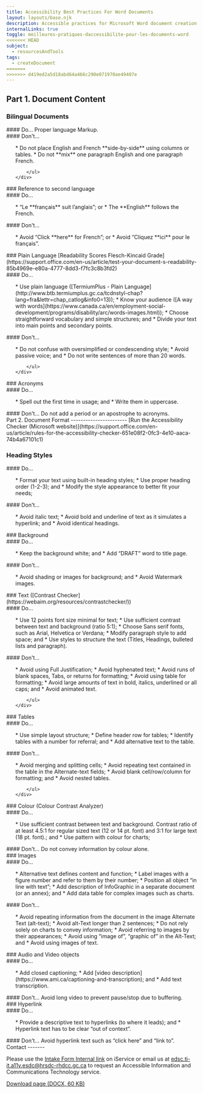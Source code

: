 ```yaml
---
title: Accessibility Best Practices For Word Documents
layout: layouts/base.njk
description: Accessible practices for Microsoft Word document creation.
internalLinks: true
toggle: meilleures-pratiques-daccessibilite-pour-les-documents-word
<<<<<<< HEAD
subject:
  - resourcesAndTools
tags:
  - createDocument
=======
>>>>>>> d419ed2a5d18abd64a466c290e071970ae49407e
---
```


## Part 1. Document Content

### Bilingual Documents

<div class="row">
    <div class="col-md-6">
#### Do...
Proper language Markup.
    </div>
    <div class="col-md-6">
#### Don't...
        <ul class="lst-spcd">
*   Do not place English and French **side-by-side** using columns or tables.
*   Do not **mix** one paragraph English and one paragraph French.

        </ul>
    </div>

</div>
### Reference to second language
<div class="row">
    <div class="col-md-6">
#### Do...
        <ul class="lst-spcd">
*   “Le **français** suit l’anglais”; or
*   The **English** follows the French.
        </ul>
    </div>
    <div class="col-md-6">
#### Don't...
        <ul class="lst-spcd">
*   Avoid “Click **here** for French”; or
*   Avoid “Cliquez **ici** pour le français”.
        </ul>
    </div>
</div>
### Plain Language
[Readability Scores Flesch-Kincaid Grade](https://support.office.com/en-us/article/test-your-document-s-readability-85b4969e-e80a-4777-8dd3-f7fc3c8b3fd2)
<div class="row">
    <div class="col-md-6">
#### Do...
        <ul class="lst-spcd">
*   Use plain language ([TermiumPlus - Plain Language](http://www.btb.termiumplus.gc.ca/tcdnstyl-chap?lang=fra&lettr=chap_catlog&info0=13));
*   Know your audience ([A way with words](https://www.canada.ca/en/employment-social-development/programs/disability/arc/words-images.html));
*   Choose straightforward vocabulary and simple structures; and
*   Divide your text into main points and secondary points.
        </ul>
    </div>
    <div class="col-md-6">
#### Don't...
        <ul class="lst-spcd">
*   Do not confuse with oversimplified or condescending style;
*   Avoid passive voice; and
*   Do not write sentences of more than 20 words.

        </ul>
    </div>

</div>
### Acronyms
<div class="row">
    <div class="col-md-6">
#### Do...
        <ul class="lst-spcd">
*   Spell out the first time in usage; and
*   Write them in uppercase.
        </ul>
    </div>
    <div class="col-md-6">
#### Don't...
Do not add a period or an apostrophe to acronyms.
    </div>
</div>
Part 2. Document Format
-----------------------
[Run the Accessibility Checker (Microsoft website)](https://support.office.com/en-us/article/rules-for-the-accessibility-checker-651e08f2-0fc3-4e10-aaca-74b4a67101c1)

### Heading Styles

<div class="row">
    <div class="col-md-6">
#### Do...
        <ul class="lst-spcd">
*   Format your text using built-in heading styles;
*   Use proper heading order (1-2-3); and
*   Modify the style appearance to better fit your needs;
        </ul>
    </div>
    <div class="col-md-6">
#### Don't...
        <ul class="lst-spcd">
*   Avoid italic text;
*   Avoid bold and underline of text as it simulates a hyperlink; and
*   Avoid identical headings.
        </ul>
    </div>
</div>
### Background
<div class="row">
    <div class="col-md-6">
#### Do...
        <ul class="lst-spcd">
*   Keep the background white; and
*   Add “DRAFT” word to title page.
        </ul>
    </div>
    <div class="col-md-6">
#### Don't...
        <ul class="lst-spcd">
*   Avoid shading or images for background; and
*   Avoid Watermark images.
        </ul>
    </div>
</div>
### Text ([Contrast Checker](https://webaim.org/resources/contrastchecker/))
<div class="row">
    <div class="col-md-6">
#### Do...
        <ul class="lst-spcd">
*   Use 12 points font size minimal for text;
*   Use sufficient contrast between text and background (ratio 5:1);
*   Choose Sans serif fonts, such as Arial, Helvetica or Verdana;
*   Modify paragraph style to add space; and
*   Use styles to structure the text (Titles, Headings, bulleted lists and paragraph).
        </ul>
    </div>
    <div class="col-md-6">
#### Don't...
        <ul class="lst-spcd">
*   Avoid using Full Justification;
*   Avoid hyphenated text;
*   Avoid runs of blank spaces, Tabs, or returns for formatting;
*   Avoid using table for formatting;
*   Avoid large amounts of text in bold, italics, underlined or all caps; and
*   Avoid animated text.

        </ul>
    </div>

</div>
### Tables
<div class="row">
    <div class="col-md-6">
#### Do...
        <ul class="lst-spcd">
*   Use simple layout structure;
*   Define header row for tables;
*   Identify tables with a number for referral; and
*   Add alternative text to the table.
        </ul>
    </div>
    <div class="col-md-6">
#### Don't...
        <ul class="lst-spcd">
*   Avoid merging and splitting cells;
*   Avoid repeating text contained in the table in the Alternate-text fields;
*   Avoid blank cell/row/column for formatting; and
*   Avoid nested tables.

        </ul>
    </div>

</div>
### Colour (Colour Contrast Analyzer)
<div class="row">
    <div class="col-md-6">
#### Do...
        <ul class="lst-spcd">
*   Use sufficient contrast between text and background. Contrast ratio of at least 4.5:1 for regular sized text (12 or 14 pt. font) and 3:1 for large text (18 pt. font).; and
*   Use pattern with colour for charts;
        </ul>
    </div>
    <div class="col-md-6">
#### Don't...
Do not convey information by colour alone.
    </div>
</div>
### Images
<div class="row">
    <div class="col-md-6">
#### Do...
        <ul class="lst-spcd">
*   Alternative text defines content and function;
*   Label images with a figure number and refer to them by their number;
*   Position all object “in line with text”;
*   Add description of InfoGraphic in a separate document (or an annex); and
*   Add data table for complex images such as charts.
        </ul>
    </div>
    <div class="col-md-6">
#### Don't...
        <ul class="lst-spcd">
*   Avoid repeating information from the document in the image Alternate Text (alt-text);
*   Avoid alt-Text longer than 2 sentences;
*   Do not rely solely on charts to convey information;
*   Avoid referring to images by their appearances;
*   Avoid using “image of”, “graphic of” in the Alt-Text; and
*   Avoid using images of text.
        </ul>
    </div>
</div>
### Audio and Video objects
<div class="row">
    <div class="col-md-6">
#### Do...
        <ul class="lst-spcd">
*   Add closed captioning;
*   Add [video description](https://www.ami.ca/captioning-and-transcription); and
*   Add text transcription.
        </ul>
    </div>
    <div class="col-md-6">
#### Don't...
Avoid long video to prevent pause/stop due to buffering.
    </div>
</div>
### Hyperlink
<div class="row">
    <div class="col-md-6">
#### Do...
        <ul class="lst-spcd">
*   Provide a descriptive text to hyperlinks (to where it leads); and
*   Hyperlink text has to be clear “out of context”.
        </ul>
    </div>
    <div class="col-md-6">
#### Don't...
Avoid hyperlink text such as “click here” and “link to”.
    </div>
</div>
Contact
-------
<p>Please use the <a href="http://iservice.prv/eng/imit/A11Y/intake.shtml">Intake Form <i
            class="fas fa-external-link-square-alt"></i><span class="wb-inv"> Internal link</span></a> on
    iService or email us at <a
        href="mailto:edsc.ti-it.a11y.esdc@hrsdc-rhdcc.gc.ca">edsc.ti-it.a11y.esdc@hrsdc-rhdcc.gc.ca</a> to
    request an Accessible Information and Communications Technology service.</p>
    <p></p><a class="btn btn-primary" href="../../../docs/Accessibility_Best_Practices_for_Word_Documents_EN.docx" role="button">Download page (DOCX, 60 KB)</a></p>
